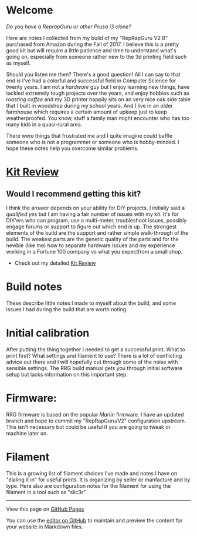 # Welcome

_Do you have a ReprapGuru or other Prusa i3 clone?_

Here are notes I collected from my build of my "RepRapGuru V2 B" purchased from Amazon during the Fall of 2017.  I believe this is a pretty good kit but will require a little patience and time to understand what's going on, especially from someone rather new to the 3d printing field such as myself.

Should you listen me then?  There's a good question!  All I can say to that end is I've had a colorful and successful field in Computer Science for twenty years.  I am not a _hardware_ guy but I enjoy learning new things, have tackled extremely tough projects over the years, and enjoy hobbies such as _roasting coffee_ and my 3D printer happily sits on an very nice oak side table that I built in woodshop during my school years.  And I live in an older farmhouse which requires a certain amount of upkeep just to keep weatherproofed.  You know, stuff a family man might encounter who has too many kids in a quasi-rural area.

There were things that frustrated me and I quite imagine could baffle someone who is not a programmer or someone who is hobby-minded.  I hope these notes help you overcome similar problems.


# [Kit Review](Kit_Review)

## Would I recommend getting this kit?

I think the answer depends on your ability for DIY projects.  I initially said a _qualified yes_ but
I am having a fair number of issues with my kit.   It's for DIY'ers who can program, use a multi-meter, 
troubleshoot issues, possibly engage forums or support to figure out which end is up.  The strongest elements
of the build are the support and rather simple walk-through of the build.  The weakest parts are the generic
quality of the parts and for the newbie (like me) how to separate hardware issues and my experience working
in a Fortune 100 company vs what you expectfrom a small shop. 

- Check out my detailed [Kit Review](Kit_Review)

# Build notes

These describe little notes I made to myself about the build, and some issues I had during the build that are worth noting.

# Initial calibration

After putting the thing together I needed to get a successful print. What to print first?  What settings and filament to use?   There is a lot of conflicting advice out there and I will hopefully cut through some of the noise with sensible settings.  The RRG build manual gets you through initial software setup but lacks information on this important step.

# Firmware: 

RRG firmware is based on the popular _Marlin_ firmware.  I have an updated branch and hope to commit my "RepRapGuru/V2" configuration upstream.  This isn't necessary but could be useful if you are going to tweak or machine later on.

# Filament

This is a growing list of filament choices I've made and notes I have on "dialing it in" for useful prints.  It is organizing by seller or manfacture and by type.  Here also are configuration notes for the filament for using the filament in a tool such as "slic3r".


----

View this page on [GitHub Pages](https://brennane.github.io/RepRapGuru/)

You can use the [editor on GitHub](https://github.com/brennane/RepRapGuru/edit/master/README.md) to maintain and preview the content for your website in Markdown files.
